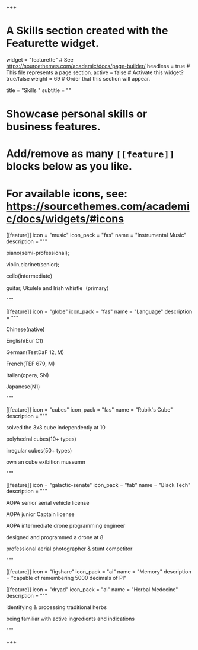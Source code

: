 +++
# A Skills section created with the Featurette widget.
widget = "featurette"  # See https://sourcethemes.com/academic/docs/page-builder/
headless = true  # This file represents a page section.
active = false  # Activate this widget? true/false
weight = 69  # Order that this section will appear.

title = "Skills "
subtitle = ""

# Showcase personal skills or business features.
# 
# Add/remove as many `[[feature]]` blocks below as you like.
# 
# For available icons, see: https://sourcethemes.com/academic/docs/widgets/#icons
[[feature]]
  icon = "music"
  icon_pack = "fas"
  name = "Instrumental Music"
  description = """
  
  piano(semi-professional); 
  
  violin,clarinet(senior);
  
  cello(intermediate)
  
  guitar, Ukulele and Irish whistle（primary） 
  
  """
  
[[feature]]
  icon = "globe"
  icon_pack = "fas"
  name = "Language"
  description = """
  
  Chinese(native)
  
  English(Eur C1) 
  
  German(TestDaF 12, M)
  
  French(TEF 679, M)
  
  Italian(opera, SN) 
  
  Japanese(N1)
  
  """
  
  [[feature]]
  icon = "cubes"
  icon_pack = "fas"
  name = "Rubik's Cube"
  description = """
  
  solved the 3x3 cube independently at 10 
  
  polyhedral cubes(10+ types) 
  
  irregular cubes(50+ types)
  
  own an cube exibition museumn
  
  """  

[[feature]]
  icon = "galactic-senate"
  icon_pack = "fab"
  name = "Black Tech"
  description = """
  
  AOPA senior aerial vehicle license
  
  AOPA junior Captain license
  
  AOPA intermediate drone programming engineer
  
  designed and programmed a drone at 8 
  
  professional aerial photographer & stunt competitor
  

  
  """
  
   [[feature]]
  icon = "figshare"
  icon_pack = "ai"
  name = "Memory"
  description = "capable of remembering 5000 decimals of PI"
  
  [[feature]]
  icon = "dryad"
  icon_pack = "ai"
  name = "Herbal Medecine"
  description = """
  
  identifying & processing traditional herbs
  
  being familiar with active ingredients and indications
  
  """ 


+++

